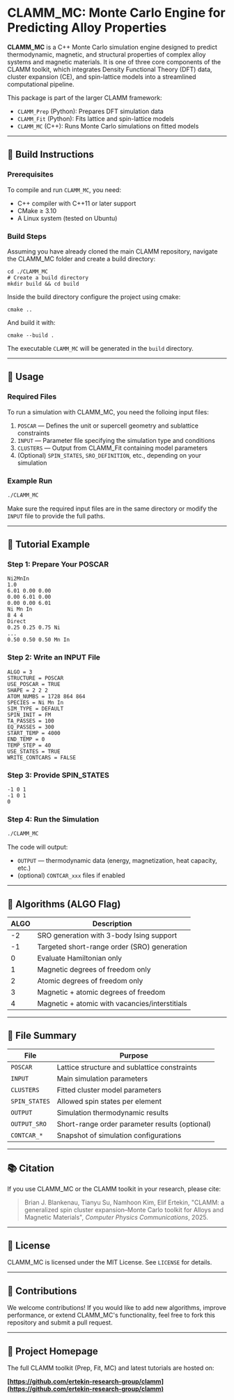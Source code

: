 # CLAMM_MC: Monte Carlo Engine for Predicting Alloy Properties

**CLAMM_MC** is a C++ Monte Carlo simulation engine designed to predict thermodynamic, magnetic, and structural properties of complex alloy systems and magnetic materials. It is one of three core components of the CLAMM toolkit, which integrates Density Functional Theory (DFT) data, cluster expansion (CE), and spin-lattice models into a streamlined computational pipeline.

This package is part of the larger CLAMM framework:
- `CLAMM_Prep` (Python): Prepares DFT simulation data
- `CLAMM_Fit` (Python): Fits lattice and spin-lattice models
- `CLAMM_MC` (C++): Runs Monte Carlo simulations on fitted models

---

## 🔧 Build Instructions

### Prerequisites
To compile and run `CLAMM_MC`, you need:

- C++ compiler with C++11 or later support
- CMake ≥ 3.10
- A Linux system (tested on Ubuntu)

### Build Steps
Assuming you have already cloned the main CLAMM repository, navigate the CLAMM_MC folder and create a build directory:
```
cd ./CLAMM_MC
# Create a build directory
mkdir build && cd build
```
Inside the build directory  configure the project using cmake:
```
cmake ..
```
And build it with:
```
cmake --build .
```
The executable `CLAMM_MC` will be generated in the `build` directory.

---

## 🚀 Usage

### Required Files
To run a simulation with CLAMM_MC, you need the folloing input files:

1. `POSCAR` — Defines the unit or supercell geometry and sublattice constraints
2. `INPUT` — Parameter file specifying the simulation type and conditions
3. `CLUSTERS` — Output from CLAMM_Fit containing model parameters
4. (Optional) `SPIN_STATES`, `SRO_DEFINITION`, etc., depending on your simulation

### Example Run

```bash
./CLAMM_MC
```

Make sure the required input files are in the same directory or modify the `INPUT` file to provide the full paths.

---

## 🧪 Tutorial Example

### Step 1: Prepare Your POSCAR
```text
Ni2MnIn
1.0
6.01 0.00 0.00
0.00 6.01 0.00
0.00 0.00 6.01
Ni Mn In
8 4 4
Direct
0.25 0.25 0.75 Ni
...
0.50 0.50 0.50 Mn In
```

### Step 2: Write an INPUT File
```text
ALGO = 3
STRUCTURE = POSCAR
USE_POSCAR = TRUE
SHAPE = 2 2 2
ATOM_NUMBS = 1728 864 864
SPECIES = Ni Mn In
SIM_TYPE = DEFAULT
SPIN_INIT = FM
TA_PASSES = 100
EQ_PASSES = 300
START_TEMP = 4000
END_TEMP = 0
TEMP_STEP = 40
USE_STATES = TRUE
WRITE_CONTCARS = FALSE
```

### Step 3: Provide SPIN_STATES
```text
-1 0 1
-1 0 1
0
```

### Step 4: Run the Simulation
```bash
./CLAMM_MC
```

The code will output:
- `OUTPUT` — thermodynamic data (energy, magnetization, heat capacity, etc.)
- (optional) `CONTCAR_xxx` files if enabled

---

## 🧠 Algorithms (ALGO Flag)

| ALGO | Description |
|------|-------------|
| -2   | SRO generation with 3-body Ising support |
| -1   | Targeted short-range order (SRO) generation |
| 0    | Evaluate Hamiltonian only |
| 1    | Magnetic degrees of freedom only |
| 2    | Atomic degrees of freedom only |
| 3    | Magnetic + atomic degrees of freedom |
| 4    | Magnetic + atomic with vacancies/interstitials |

---

## 📁 File Summary

| File         | Purpose                                      |
|--------------|----------------------------------------------|
| `POSCAR`     | Lattice structure and sublattice constraints |
| `INPUT`      | Main simulation parameters                   |
| `CLUSTERS`   | Fitted cluster model parameters              |
| `SPIN_STATES`| Allowed spin states per element              |
| `OUTPUT`     | Simulation thermodynamic results             |
| `OUTPUT_SRO` | Short-range order parameter results (optional)|
| `CONTCAR_*`  | Snapshot of simulation configurations         |

---

## 📚 Citation

If you use CLAMM_MC or the CLAMM toolkit in your research, please cite:

> Brian J. Blankenau, Tianyu Su, Namhoon Kim, Elif Ertekin, "CLAMM: a generalized spin cluster expansion–Monte Carlo toolkit for Alloys and Magnetic Materials", *Computer Physics Communications*, 2025.

---

## 📜 License

CLAMM_MC is licensed under the MIT License. See `LICENSE` for details.

---

## 🤝 Contributions

We welcome contributions! If you would like to add new algorithms, improve performance, or extend CLAMM_MC's functionality, feel free to fork this repository and submit a pull request.

---

## 🔗 Project Homepage

The full CLAMM toolkit (Prep, Fit, MC) and latest tutorials are hosted on:

**[https://github.com/ertekin-research-group/clamm](https://github.com/ertekin-research-group/clamm)**
